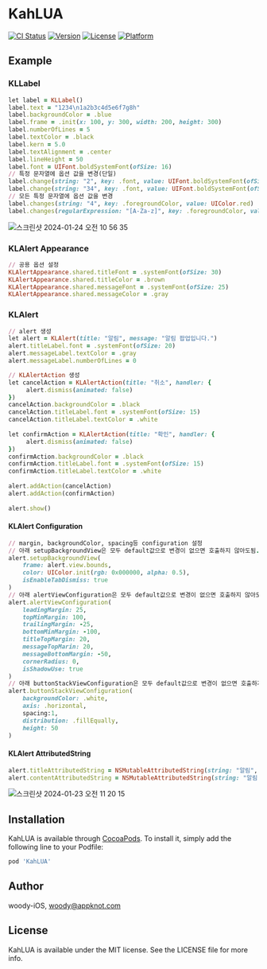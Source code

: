 # KahLUA

[![CI Status](https://img.shields.io/travis/woody-iOS/KahLUA.svg?style=flat)](https://travis-ci.org/woody-iOS/KahLUA)
[![Version](https://img.shields.io/cocoapods/v/KahLUA.svg?style=flat)](https://cocoapods.org/pods/KahLUA)
[![License](https://img.shields.io/cocoapods/l/KahLUA.svg?style=flat)](https://cocoapods.org/pods/KahLUA)
[![Platform](https://img.shields.io/cocoapods/p/KahLUA.svg?style=flat)](https://cocoapods.org/pods/KahLUA)

## Example
### KLLabel
```ruby
let label = KLLabel()
label.text = "1234\n1a2b3c4d5e6f7g8h"
label.backgroundColor = .blue
label.frame = .init(x: 100, y: 300, width: 200, height: 300)
label.numberOfLines = 5
label.textColor = .black
label.kern = 5.0
label.textAlignment = .center
label.lineHeight = 50
label.font = UIFont.boldSystemFont(ofSize: 16)
// 특정 문자열에 옵션 값을 변경(단일)
label.change(string: "2", key: .font, value: UIFont.boldSystemFont(ofSize: 24))
label.change(string: "34", key: .font, value: UIFont.boldSystemFont(ofSize: 30))
// 모든 특정 문자열에 옵션 값을 변경
label.changes(string: "4", key: .foregroundColor, value: UIColor.red)
label.changes(regularExpression: "[A-Za-z]", key: .foregroundColor, value: UIColor.purple)
```
![스크린샷 2024-01-24 오전 10 56 35](https://github.com/appknot/KahLUA/assets/59425581/68cdd27a-ced3-4600-b01a-1b58aecc186a)

### KLAlert Appearance
```ruby
// 공용 옵션 설정
KLAlertAppearance.shared.titleFont = .systemFont(ofSize: 30)
KLAlertAppearance.shared.titleColor = .brown
KLAlertAppearance.shared.messageFont = .systemFont(ofSize: 25)
KLAlertAppearance.shared.messageColor = .gray
```

### KLAlert
```ruby
// alert 생성
let alert = KLAlert(title: "알림", message: "알림 팝업입니다.")
alert.titleLabel.font = .systemFont(ofSize: 20)
alert.messageLabel.textColor = .gray
alert.messageLabel.numberOfLines = 0

// KLAlertAction 생성
let cancelAction = KLAlertAction(title: "취소", handler: {
     alert.dismiss(animated: false)
})
cancelAction.backgroundColor = .black
cancelAction.titleLabel.font = .systemFont(ofSize: 15)
cancelAction.titleLabel.textColor = .white
        
let confirmAction = KLAlertAction(title: "확인", handler: {
     alert.dismiss(animated: false)
})
confirmAction.backgroundColor = .black
confirmAction.titleLabel.font = .systemFont(ofSize: 15)
confirmAction.titleLabel.textColor = .white
        
alert.addAction(cancelAction)
alert.addAction(confirmAction)
        
alert.show()
```

#### KLAlert Configuration
```ruby        
// margin, backgroundColor, spacing등 configuration 설정
// 아래 setupBackgroundView은 모두 default값으로 변경이 없으면 호출하지 않아도됨.
alert.setupBackgroundView(
    frame: alert.view.bounds,
    color: UIColor.init(rgb: 0x000000, alpha: 0.5),
    isEnableTabDismiss: true
)
// 아래 alertViewConfiguration은 모두 default값으로 변경이 없으면 호출하지 않아도됨.
alert.alertViewConfiguration(
    leadingMargin: 25,
    topMinMargin: 100,
    trailingMargin: -25,
    bottomMinMargin: -100,
    titleTopMargin: 20,
    messageTopMarin: 20,
    messageBottomMargin: -50,
    cornerRadius: 0,
    isShadowUse: true
)
// 아래 buttonStackViewConfiguration은 모두 default값으로 변경이 없으면 호출하지 않아도됨.
alert.buttonStackViewConfiguration(
    backgroundColor: .white,
    axis: .horizontal,
    spacing:1,
    distribution: .fillEqually,
    height: 50
)     
```

#### KLAlert AttributedString
```ruby 
alert.titleAttributedString = NSMutableAttributedString(string: "알림", attributes: [.foregroundColor: UIColor.red])
alert.contentAttributedString = NSMutableAttributedString(string: "알림 팝업입니다.", attributes: [.foregroundColor: UIColor.blue])
```   

![스크린샷 2024-01-23 오전 11 20 15](https://github.com/appknot/KahLUA/assets/59425581/8e114263-21a9-4ecf-92a1-794f9ec9dc48)


## Installation

KahLUA is available through [CocoaPods](https://cocoapods.org). To install
it, simply add the following line to your Podfile:

```ruby
pod 'KahLUA'
```

## Author

woody-iOS, woody@appknot.com

## License

KahLUA is available under the MIT license. See the LICENSE file for more info.
